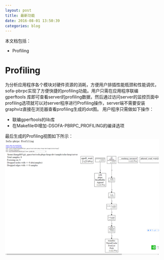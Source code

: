 ```yaml
---
layout: post
title: 最新功能
date: 2016-08-01 13:50:39
categories: blog 
---
```


本文档包括：

* Profiling

# Profiling


为分析应用程序各个模块对硬件资源的消耗，方便用户排插性能瓶颈和性能调优，sofa-pbrpc实现了方便快捷的profiling功能。用户只需在应用程序联编 gperftools 库即可查看server的profiling数据，然后通过访问server的监控页面中profiling选项就可以对server程序进行Profiling操作，server端不需要安装graphviz直接在浏览器查看profiling生成的dot图。
用户程序只需做如下操作：
*  联编gperftools的lib库
*  在Makefile中增加-DSOFA-PBRPC_PROFILING的编译选项

最后生成的Profiling视图如下所示：
![profiling](/static/img/profiling.png)


